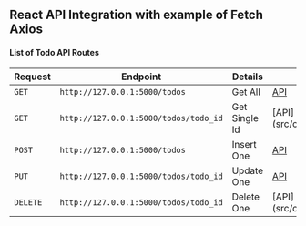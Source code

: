 ## React API Integration with example of Fetch Axios
#### List of Todo API Routes
| Request | Endpoint |  Details | Source Link |
| --- | --- | --- | --- |
| `GET` | `http://127.0.0.1:5000/todos`| Get All| [API](src/components/Api.js) |
| `GET` | `http://127.0.0.1:5000/todos/todo_id`| Get Single Id| [API](src/components/Api.js|
| `POST` | `http://127.0.0.1:5000/todos`| Insert One| [API](src/components/Api.js)|
| `PUT` | `http://127.0.0.1:5000/todos/todo_id`| Update One| [API](src/components/Api.js) |
| `DELETE` | `http://127.0.0.1:5000/todos/todo_id`| Delete One| [API](src/components/Api.js|
